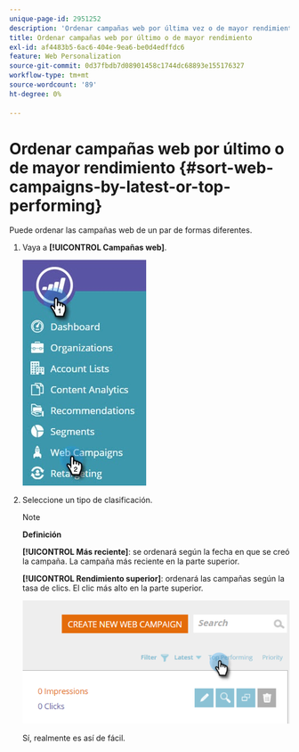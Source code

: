 ```yaml
---
unique-page-id: 2951252
description: 'Ordenar campañas web por última vez o de mayor rendimiento: Documentos de Marketo: documentación del producto'
title: Ordenar campañas web por último o de mayor rendimiento
exl-id: af4483b5-6ac6-404e-9ea6-be0d4edffdc6
feature: Web Personalization
source-git-commit: 0d37fbdb7d08901458c1744dc68893e155176327
workflow-type: tm+mt
source-wordcount: '89'
ht-degree: 0%

---
```


# Ordenar campañas web por último o de mayor rendimiento {#sort-web-campaigns-by-latest-or-top-performing}

Puede ordenar las campañas web de un par de formas diferentes.

1. Vaya a **[!UICONTROL Campañas web]**.

   ![](assets/web-campaigns-hand-1.jpg)

1. Seleccione un tipo de clasificación.

   >[!NOTE]
   >
   >**Definición**
   >
   >**[!UICONTROL Más reciente]**: se ordenará según la fecha en que se creó la campaña. La campaña más reciente en la parte superior.
   >
   >**[!UICONTROL Rendimiento superior]**: ordenará las campañas según la tasa de clics. El clic más alto en la parte superior.

   ![](assets/image2016-11-4-13-3a34-3a59.png)

   Sí, realmente es así de fácil.
